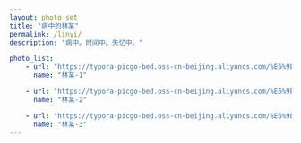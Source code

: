 ```yaml
---
layout: photo_set
title: "病中的林某"
permalink: /linyi/
description: "病中。时间中。失忆中。"

photo_list:
    - url: "https://typora-picgo-bed.oss-cn-beijing.aliyuncs.com/%E6%9E%97%E6%98%93-1.jpg"
      name: "林某-1"

    - url: "https://typora-picgo-bed.oss-cn-beijing.aliyuncs.com/%E6%9E%97%E6%98%93-2.jpg"
      name: "林某-2"

    - url: "https://typora-picgo-bed.oss-cn-beijing.aliyuncs.com/%E6%9E%97%E6%98%93-3.jpg"
      name: "林某-3"
---
```

